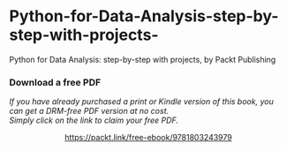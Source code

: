 # Python-for-Data-Analysis-step-by-step-with-projects-
Python for Data Analysis: step-by-step with projects,  by Packt Publishing
### Download a free PDF

 <i>If you have already purchased a print or Kindle version of this book, you can get a DRM-free PDF version at no cost.<br>Simply click on the link to claim your free PDF.</i>
<p align="center"> <a href="https://packt.link/free-ebook/9781803243979">https://packt.link/free-ebook/9781803243979 </a> </p>